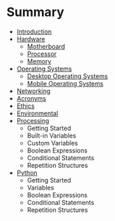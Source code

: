 # Summary

* [Introduction](README.md)
* [Hardware](hardware.md)
   * [Motherboard](hardware_motherboard.md)
   * [Processor](hardware_processor.md)
   * [Memory](hardware_memory.md)
* [Operating Systems](operating_systems.md)
   * [Desktop Operating Systems](OS_desktop_operating_systems.md)
   * [Mobile Operating Systems](OS_mobile_operating_systems.md)
* [Networking](networking.md)
* [Acronyms](acronyms.md)
* [Ethics](ethics.md)
* [Environmental](environmental.md)
* [Processing](processing.md)
   * Getting Started
   * Built-in Variables
   * Custom Variables
   * Boolean Expressions
   * Conditional Statements
   * Repetition Structures
* [Python](python.md)
   * Getting Started
   * Variables
   * Boolean Expressions
   * Conditional Statements
   * Repetition Structures

